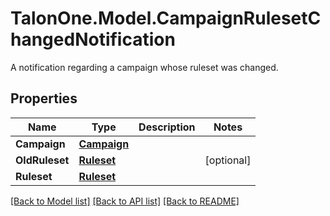 # TalonOne.Model.CampaignRulesetChangedNotification
A notification regarding a campaign whose ruleset was changed.
## Properties

Name | Type | Description | Notes
------------ | ------------- | ------------- | -------------
**Campaign** | [**Campaign**](Campaign.md) |  | 
**OldRuleset** | [**Ruleset**](Ruleset.md) |  | [optional] 
**Ruleset** | [**Ruleset**](Ruleset.md) |  | 

[[Back to Model list]](../README.md#documentation-for-models) [[Back to API list]](../README.md#documentation-for-api-endpoints) [[Back to README]](../README.md)

